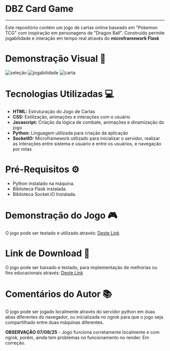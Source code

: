 # DBZ Card Game
---
Este repositório contém um jogo de cartas online baseado em "Pokemon TCG" com inspiração em personagens de "Dragon Ball". Construído permite jogabilidade e interação em tempo real através do **microframework Flask**

# Demonstração Visual 🔎
![seleção](../img/selecao.png)
![jogabilidade](../img/jogo.png)
![carta](../img/carta.png)

# Tecnologias Utilizadas 💻
- **HTML:** Estruturação do Jogo de Cartas
- **CSS:** Estilização, animações e interações com o usuário
- **Javascript:** Criação da lógica de combate, animações e dinamização do jogo
- **Python:** Linguagem utilizada para criação da aplicação
- **SocketIO:** Microframework utilizado para inicializar o servidor, realizar as interações entre sistema e usuário e entre os usuários, e navegação por rotas

# Pré-Requisitos ⚙ 
- Python instalado na máquina.
- Biblioteca Flask instalada.
- Biblioteca Socket.IO Instalada.

# Demonstração do Jogo 🎮
O jogo pode ser testado e utilizado através: [Deste Link](https://dbz-card-game.onrender.com)

# Link de Download 💾
O jogo pode ser baixado e testado, para implementação de melhorias ou fins educacionais através: [Deste Link](https://downgit.github.io/#/home?url=https://github.com/carlossant77/dbz-card-game)

# Comentários do Autor 📚
O jogo pode ser jogado localmente através do servidor python em duas abas diferentes do navegador, ou inicializada no ngrok para que o jogo seja compartilhado entre duas máquinas diferentes.

**OBSERVAÇÃO 07/08/25** - Jogo funciona corretamente localmente e com ngrok, porém, ainda tem problemas no funcionamento no render. Em correção.
